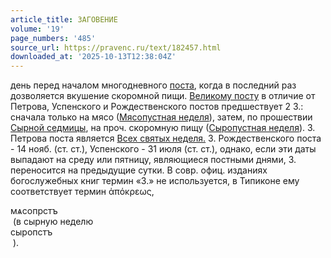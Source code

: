 ```yaml
---
article_title: ЗАГОВЕНИЕ
volume: '19'
page_numbers: '485'
source_url: https://pravenc.ru/text/182457.html
downloaded_at: '2025-10-13T12:38:04Z'
---
```


день перед началом многодневного [поста](https://pravenc.ru/text/поста.html), когда в последний раз дозволяется вкушение скоромной пищи. [Великому посту](<https://pravenc.ru/text/Великому посту.html>) в отличие от Петрова, Успенского и Рождественского постов предшествует 2 З.: сначала только на мясо ([Мясопустная неделя](<https://pravenc.ru/text/Мясопустная неделя.html>)), затем, по прошествии [Сырной седмицы](<https://pravenc.ru/text/Сырной седмицы.html>), на проч. скоромную пищу ([Сыропустная неделя](<https://pravenc.ru/text/Сыропустная неделя.html>)). З. Петрова поста является [Всех святых неделя.](<https://pravenc.ru/text/Всех святых неделя .html>) З. Рождественского поста - 14 нояб. (ст. ст.), Успенского - 31 июля (ст. ст.), однако, если эти даты выпадают на среду или пятницу, являющиеся постными днями, З. переносится на предыдущие сутки. В совр. офиц. изданиях богослужебных книг термин «З.» не используется, в Типиконе ему соответствует термин ἀπόκρεως, <div class="cu">мѧсопpстъ</div> (в сырную неделю <div class="cu">сыропстъ</div> ).
